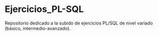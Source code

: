 # Ejercicios_PL-SQL
Repositorio dedicado a la subido de ejercicios PL/SQL de nivel variado (básico, intermedio-avanzado).
